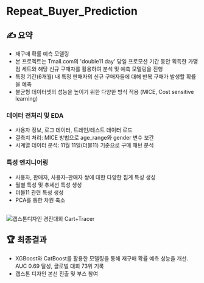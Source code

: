 # Repeat_Buyer_Prediction
 
## ✍ 요약
- 재구매 확률 예측 모델링
- 본 프로젝트는 Tmall.com의 'double11 day' 당일 프로모션 기간 동안 획득한 가맹점 세트와 해당 신규 구매자를 활용하여 분석 및 예측 모델링을 진행
- 특정 기간(6개월) 내 특정 판매자의 신규 구매자들에 대해 반복 구매가 발생할 확률을 예측
- 불균형 데이터셋의 성능을 높이기 위한 다양한 방식 적용 (MICE, Cost sensitive learning)

### 데이터 전처리 및 EDA
- 사용자 정보, 로그 데이터, 트레인/테스트 데이터 로드
- 결측치 처리: MICE 방법으로 age_range와 gender 변수 보간
- 시계열 데이터 분석: 11월 11일(더블11) 기준으로 구매 패턴 분석

### 특성 엔지니어링
- 사용자, 판매자, 사용자-판매자 쌍에 대한 다양한 집계 특성 생성
- 월별 특성 및 추세선 특성 생성
- 더블11 관련 특성 생성
- PCA를 통한 차원 축소


##
![캡스톤디자인 경진대회  Cart+Tracer](https://github.com/seongyeon1/Repeat_Buyer_Prediction/assets/83098550/0ec83a8f-4ac6-44e0-b9f6-8524d996c84c)

## 🏆 최종결과
- XGBoost와 CatBoost를 활용한 모델링을 통해 재구매 확률 예측 성능을 개선. AUC 0.69 달성, 글로벌 대회 73위 기록
- 캡스톤 디자인 본선 진출 및 부스 참여
